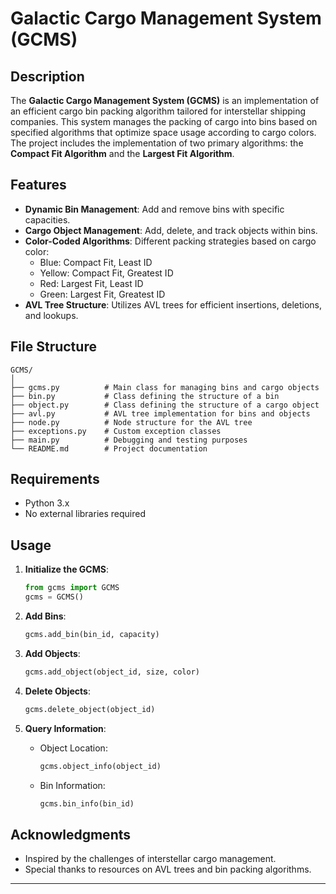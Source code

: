 # Galactic Cargo Management System (GCMS)

## Description

The **Galactic Cargo Management System (GCMS)** is an implementation of an efficient cargo bin packing algorithm tailored for interstellar shipping companies. This system manages the packing of cargo into bins based on specified algorithms that optimize space usage according to cargo colors. The project includes the implementation of two primary algorithms: the **Compact Fit Algorithm** and the **Largest Fit Algorithm**.

## Features

- **Dynamic Bin Management**: Add and remove bins with specific capacities.
- **Cargo Object Management**: Add, delete, and track objects within bins.
- **Color-Coded Algorithms**: Different packing strategies based on cargo color:
  - Blue: Compact Fit, Least ID
  - Yellow: Compact Fit, Greatest ID
  - Red: Largest Fit, Least ID
  - Green: Largest Fit, Greatest ID
- **AVL Tree Structure**: Utilizes AVL trees for efficient insertions, deletions, and lookups.

## File Structure

```
GCMS/
│
├── gcms.py          # Main class for managing bins and cargo objects
├── bin.py           # Class defining the structure of a bin
├── object.py        # Class defining the structure of a cargo object
├── avl.py           # AVL tree implementation for bins and objects
├── node.py          # Node structure for the AVL tree
├── exceptions.py    # Custom exception classes
├── main.py          # Debugging and testing purposes
└── README.md        # Project documentation
```

## Requirements

- Python 3.x
- No external libraries required

## Usage

1. **Initialize the GCMS**:
   ```python
   from gcms import GCMS
   gcms = GCMS()
   ```

2. **Add Bins**:
   ```python
   gcms.add_bin(bin_id, capacity)
   ```

3. **Add Objects**:
   ```python
   gcms.add_object(object_id, size, color)
   ```

4. **Delete Objects**:
   ```python
   gcms.delete_object(object_id)
   ```

5. **Query Information**:
   - Object Location:
     ```python
     gcms.object_info(object_id)
     ```
   - Bin Information:
     ```python
     gcms.bin_info(bin_id)
     ```

## Acknowledgments

- Inspired by the challenges of interstellar cargo management.
- Special thanks to resources on AVL trees and bin packing algorithms.

---
